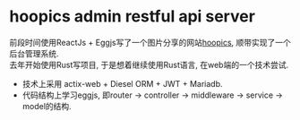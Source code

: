 # hoopics admin restful api server
前段时间使用ReactJs + Eggjs写了一个图片分享的网站[hoopics](http://www.hoopics.cn), 顺带实现了一个后台管理系统.  
去年开始使用Rust写项目, 于是想着继续使用Rust语言, 在web端的一个技术尝试.  
* 技术上采用 actix-web + Diesel ORM + JWT + Mariadb.  
* 代码结构上学习eggjs, 即router -> controller -> middleware -> service -> model的结构.


